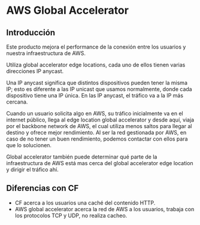 # AWS Global Accelerator

## Introducción

Este producto mejora el performance de la conexión entre los usuarios y nuestra infraestructura de AWS.

Utiliza global accelerator edge locations, cada uno de ellos tienen varias direcciones IP anycast.

Una IP anycast significa que distintos dispositivos pueden tener la misma IP; esto es diferente a las IP unicast que usamos normalmente, donde cada dispositivo tiene una IP única. En las IP anycast, el tráfico va a la IP más cercana.

Cuando un usuario solicita algo en AWS, su tráfico inicialmente va en el internet público, llega al edge location global accelerator y desde aquí, viaja por el backbone network de AWS, el cual utiliza menos saltos para llegar al destino y ofrece mejor rendimiento. Al ser la red gestionada por AWS, en caso de no tener un buen rendimiento, podemos contactar con ellos para que lo solucionen.

Global accelerator también puede determinar qué parte de la infraestructura de AWS está mas cerca del global accelerator edge location y dirigir el tráfico ahí.

## Diferencias con CF

- CF acerca a los usuarios una caché del contenido HTTP.
- AWS global accelerator acerca la red de AWS a los usuarios, trabaja con los protocolos TCP y UDP, no realiza cacheo.

